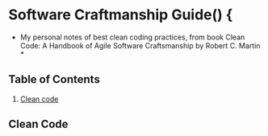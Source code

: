 # Software Craftmanship Guide() {

* My personal notes of best clean coding practices, from book Clean Code: A Handbook of Agile Software Craftsmanship by Robert C. Martin *

## <a name='TOC'>Table of Contents</a>

1. [Clean code](#cleanCode)

## <a name='cleanCode'>Clean Code</a>

